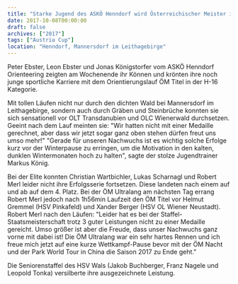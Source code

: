 ```yaml
---
title: "Starke Jugend des ASKÖ Henndorf wird Österreichischer Meister in der OL-Staffel!"
date: 2017-10-08T00:00:00
draft: false
archives: ["2017"]
tags: ["Austria Cup"]
location: "Henndorf, Mannersdorf im Leithagebirge"
---
```


Peter Ebster, Leon Ebster und Jonas Königstorfer vom ASKÖ Henndorf Orienteering zeigten am Wochenende ihr Können und krönten ihre noch junge sportliche Karriere mit dem Orientierungslauf ÖM Titel in der H-16 Kategorie.

<!--more-->

Mit tollen Läufen nicht nur durch den dichten Wald bei Mannersdorf im Leithagebirge, sondern auch durch Gräben und Steinbrüche konnten sie sich sensationell vor OLT Transdanubien und OLC Wienerwald durchsetzen. Geeint nach dem Lauf meinten sie: "Wir hatten nicht mit einer Medaille gerechnet, aber dass wir jetzt sogar ganz oben stehen dürfen freut uns umso mehr!" "Gerade für unseren Nachwuchs ist es wichtig solche Erfolge kurz vor der Winterpause zu erringen, um die Motivation in den kalten, dunklen Wintermonaten hoch zu halten", sagte der stolze Jugendtrainer Markus König.

Bei der Elite konnten Christian Wartbichler, Lukas Scharnagl und Robert Merl leider nicht ihre Erfolgsserie fortsetzen. Diese landeten nach einem auf und ab auf dem 4. Platz. Bei der ÖM Ultralang am nächsten Tag errang Robert Merl jedoch nach 1h56min Laufzeit den ÖM Titel vor Helmut Gremmel (HSV Pinkafeld) und Xander Berger (HSV OL Wiener Neustadt). Robert Merl nach den Läufen: "Leider hat es bei der Staffel-Staatsmeisterschaft trotz 3 guter Leistungen nicht zu einer Medaille gereicht. Umso größer ist aber die Freude, dass unser Nachwuchs ganz vorne mit dabei ist! Die ÖM Ultralang war ein sehr hartes Rennen und ich freue mich jetzt auf eine kurze Wettkampf-Pause bevor mit der ÖM Nacht und der Park World Tour in China die Saison 2017 zu Ende geht."

Die Seniorenstaffel des HSV Wals (Jakob Buchberger, Franz Nagele und Leopold Tonka) versilberte ihre ausgezeichnete Leistung.